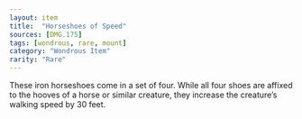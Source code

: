 ```yaml
---
layout: item
title:  "Horseshoes of Speed"
sources: [DMG.175]
tags: [wondrous, rare, mount]
category: "Wondrous Item"
rarity: "Rare"
---
```


These iron horseshoes come in a set of four. While all four shoes are affixed to the hooves of a horse or similar creature, they increase the creature’s walking speed by 30 feet.